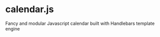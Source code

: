 calendar.js
===========

Fancy and modular Javascript calendar built with Handlebars template engine
